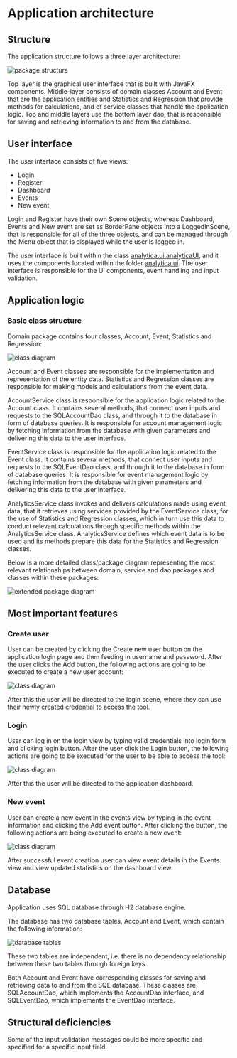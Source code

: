 # Application architecture

## Structure

The application structure follows a three layer architecture:

![package structure](https://github.com/MikaelTornwall/ot-harjoitustyo/blob/master/documentation/images/packagestructure.png?raw=true)

Top layer is the graphical user interface that is built with JavaFX components. Middle-layer consists of domain classes Account and Event that are the application entities and Statistics and Regression that provide methods for calculations, and of service classes that handle the application logic. Top and middle layers use the bottom layer dao, that is responsible for saving and retrieving information to and from the database.

## User interface

The user interface consists of five views:

- Login
- Register
- Dashboard
- Events
- New event

Login and Register have their own Scene objects, whereas Dashboard, Events and New event are set as BorderPane objects into a LoggedInScene, that is responsible for all of the three objects, and can be managed through the Menu object that is displayed while the user is logged in.

The user interface is built within the class [analytica.ui.analyticaUI](https://github.com/MikaelTornwall/ot-harjoitustyo/blob/master/analytica/src/main/java/analytica/ui/AnalyticaUI.java), and it uses the components located within the folder [analytica.ui](https://github.com/MikaelTornwall/ot-harjoitustyo/blob/master/analytica/src/main/java/analytica/ui/). The user interface is responsible for the UI components, event handling and input validation.

## Application logic

### Basic class structure

Domain package contains four classes, Account, Event, Statistics and Regression:

![class diagram](https://github.com/MikaelTornwall/ot-harjoitustyo/blob/master/documentation/images/domainclasses.png?raw=true)

Account and Event classes are responsible for the implementation and representation of the entity data. Statistics and Regression classes are responsible for making models and calculations from the event data.

AccountService class is responsible for the application logic related to the Account class. It contains several methods, that connect user inputs and requests to the SQLAccountDao class, and through it to the database in form of database queries. It is responsible for account management logic by fetching information from the database with given parameters and delivering this data to the user interface.

EventService class is responsible for the application logic related to the Event class. It contains several methods, that connect user inputs and requests to the SQLEventDao class, and through it to the database in form of database queries. It is responsible for event management logic by fetching information from the database with given parameters and delivering this data to the user interface.

AnalyticsService class invokes and delivers calculations made using event data, that it retrieves using services provided by the EventService class, for the use of Statistics and Regression classes, which in turn use this data to conduct relevant calculations through specific methods within the AnalyticsService class. AnalyticsService defines which event data is to be used and its methods prepare this data for the Statistics and Regression classes.

Below is a more detailed class/package diagram representing the most relevant relationships between domain, service and dao packages and classes within these packages:

![extended package diagram](https://github.com/MikaelTornwall/ot-harjoitustyo/blob/master/documentation/images/extendedpackagestruct.png?raw=true)

## Most important features

### Create user

User can be created by clicking the Create new user button on the application login page and then feeding in username and password. After the user clicks the Add button, the following actions are going to be executed to create a new user account:

![class diagram](https://github.com/MikaelTornwall/ot-harjoitustyo/blob/master/documentation/images/create_sequence.png?raw=true)

After this the user will be directed to the login scene, where they can use their newly created credential to access the tool.

### Login

User can log in on the login view by typing valid credentials into login form and clicking login button. After the user click the Login button, the following actions are going to be executed for the user to be able to access the tool:

![class diagram](https://github.com/MikaelTornwall/ot-harjoitustyo/blob/master/documentation/images/login_sequence.png?raw=true)

After this the user will be directed to the application dashboard.

### New event

User can create a new event in the events view by typing in the event information and clicking the Add event button. After clicking the button, the following actions are being executed to create a new event:

![class diagram](https://github.com/MikaelTornwall/ot-harjoitustyo/blob/master/documentation/images/newevent_sequence.png?raw=true)

After successful event creation user can view event details in the Events view and view updated statistics on the dashboard view.

## Database

Application uses SQL database through H2 database engine.

The database has two database tables, Account and Event, which contain the following information:

![database tables](https://github.com/MikaelTornwall/ot-harjoitustyo/blob/master/documentation/images/databasetables.png?raw=true)

These two tables are independent, i.e. there is no dependency relationship between these two tables through foreign keys.

Both Account and Event have corresponding classes for saving and retrieving data to and from the SQL database. These classes are SQLAccountDao, which implements the AccountDao interface, and SQLEventDao, which implements the EventDao interface.

## Structural deficiencies

Some of the input validation messages could be more specific and specified for a specific input field.
